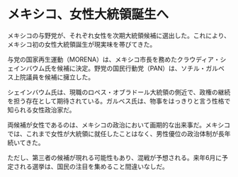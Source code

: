 # メキシコ、女性大統領誕生へ

メキシコの与野党が、それぞれ女性を次期大統領候補に選出した。これにより、メキシコ初の女性大統領誕生が現実味を帯びてきた。

与党の国家再生運動（MORENA）は、メキシコ市長を務めたクラウディア・シェインバウム氏を候補に決定。野党の国民行動党（PAN）は、ソチル・ガルベス上院議員を候補に擁立した。

シェインバウム氏は、現職のロペス・オブラドール大統領の側近で、政権の継続を担う存在として期待されている。ガルベス氏は、物事をはっきりと言う性格で知られる女性政治家だ。

両候補が女性であるのは、メキシコの政治において画期的な出来事だ。メキシコでは、これまで女性が大統領に就任したことはなく、男性優位の政治体制が長年続いてきた。

ただし、第三者の候補が現れる可能性もあり、混戦が予想される。来年6月に予定される選挙は、国民の注目を集めること間違いなしだ。